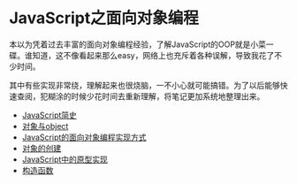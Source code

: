 # JavaScript之面向对象编程

本以为凭着过去丰富的面向对象编程经验，了解JavaScript的OOP就是小菜一碟。谁知道，这不像看起来那么easy，网络上也充斥着各种误解，导致我花了不少时间。

其中有些实现非常绕，理解起来也很烧脑，一不小心就可能搞错。为了以后能够快速查阅，犯糊涂的时候少花时间去重新理解，将笔记更加系统地整理出来。

- [JavaScript简史](book/javascript-history.md)
- [对象与object](book/object-and-object.md)
- [JavaScript的面向对象编程实现方式](book/class-prototype-oop.md)
- [对象的创建](books/how-to-create-objects.md)
- [JavaScript中的原型实现](books/prototype-in-javascript.md)
- [构造函数](books/constructor.md)



